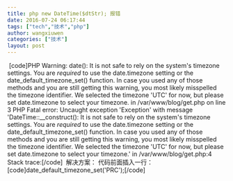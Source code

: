 ```yaml
---
title: php new DateTime($dtStr); 报错
date: 2016-07-24 06:17:44
tags: ["tech","技术","php"]
author: wangxiuwen
categories: ["技术"]
layout: post
---
```


 [code]PHP Warning:  date(): It is not safe to rely on the system's timezone settings. You are *required* to use the date.timezone setting or the date_default_timezone_set() function. In case you used any of those methods and you are still getting this warning, you most likely misspelled the timezone identifier. We selected the timezone 'UTC' for now, but please set date.timezone to select your timezone. in /var/www/blog/get.php on line 3
PHP Fatal error:  Uncaught exception 'Exception' with message 'DateTime::__construct(): It is not safe to rely on the system's timezone settings. You are *required* to use the date.timezone setting or the date_default_timezone_set() function. In case you used any of those methods and you are still getting this warning, you most likely misspelled the timezone identifier. We selected the timezone 'UTC' for now, but please set date.timezone to select your timezone.' in /var/www/blog/get.php:4
Stack trace:[/code] 
解决方案：
代码前面插入一行：
[code]date_default_timezone_set('PRC');[/code]
 
 